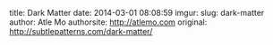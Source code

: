 title: Dark Matter
date: 2014-03-01 08:08:59
imgur: 
slug: dark-matter
author: Atle Mo
authorsite: http://atlemo.com
original: http://subtlepatterns.com/dark-matter/
